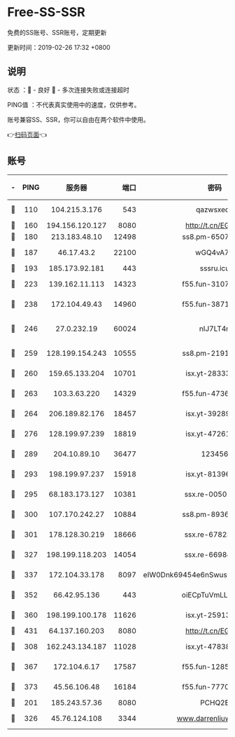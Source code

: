 # Free-SS-SSR

免费的SS账号、SSR账号，定期更新

更新时间：2019-02-26 17:32 +0800

## 说明

状态     ：🙂 - 良好 🙁 - 多次连接失败或连接超时

PING值   ：不代表真实使用中的速度，仅供参考。

账号兼容SS、SSR，你可以自由在两个软件中使用。

👉[扫码页面](https://liesauer.github.io/free-ss-ssr.github.io/)👈

## 账号

|-|PING|服务器|端口|密码|加密方式|区域|
|:----:|:----:|:-----:|-----:|:----:|:----:|:----:|
|🙂|110|104.215.3.176|543|qazwsxedc|aes-256-gcm|JP|
|🙂|160|194.156.120.127|8080|http://t.cn/EGJIyrl|rc4-md5|RU|
|🙂|180|213.183.48.10|12498|ss8.pm-65077768|rc4-md5|RU|
|🙂|187|46.17.43.2|22100|wGQ4vA7D|aes-256-gcm|RU|
|🙂|193|185.173.92.181|443|sssru.icu|rc4-md5|RU|
|🙂|223|139.162.11.113|14323|f55.fun-31072874|aes-256-cfb|SG|
|🙂|238|172.104.49.43|14960|f55.fun-38711662|aes-256-cfb|SG|
|🙂|246|27.0.232.19|60024|nIJ7LT4n|xchacha20-ietf-poly1305|HK|
|🙂|259|128.199.154.243|10555|ss8.pm-21916657|aes-256-cfb|SG|
|🙂|260|159.65.133.204|10701|isx.yt-28333827|aes-256-cfb|SG|
|🙂|263|103.3.63.220|14329|f55.fun-47367810|aes-256-cfb|SG|
|🙂|264|206.189.82.176|18457|isx.yt-39289434|aes-256-cfb|SG|
|🙂|276|128.199.97.239|18819|isx.yt-47261085|aes-256-cfb|SG|
|🙂|289|204.10.89.10|36477|123456|aes-256-cfb|US|
|🙂|293|198.199.97.237|15918|isx.yt-81396209|aes-256-cfb|US|
|🙂|295|68.183.173.127|10381|ssx.re-00501672|aes-256-cfb|US|
|🙂|300|107.170.242.27|10884|ss8.pm-89367697|aes-256-cfb|US|
|🙂|301|178.128.30.219|18666|ssx.re-67823309|aes-256-cfb|SG|
|🙂|327|198.199.118.203|14054|ssx.re-66984414|aes-256-cfb|US|
|🙂|337|172.104.33.178|8097|eIW0Dnk69454e6nSwuspv9DmS201tQ0D|aes-256-cfb|SG|
|🙂|352|66.42.95.136|443|oiECpTuVmLLxk4Ts|aes-256-cfb|US|
|🙂|360|198.199.100.178|11626|isx.yt-25913168|aes-256-cfb|US|
|🙂|431|64.137.160.203|8080|http://t.cn/EGJIyrl|rc4-md5|CA|
|🙂|308|162.243.134.187|11028|isx.yt-47838069|aes-256-cfb|US|
|🙂|367|172.104.6.17|17587|f55.fun-12854977|aes-256-cfb|US|
|🙂|373|45.56.106.48|16184|f55.fun-77705055|aes-256-cfb|US|
|🙁|201|185.243.57.36|8080|PCHQ2E|rc4-md5|US|
|🙁|326|45.76.124.108|3344|www.darrenliuwei.com|aes-256-cfb|AU|
